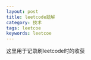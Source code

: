 ```yaml
---
layout: post
title: leetcode题解
category: 技术
tags: leetcoe
keywords: leetcoe
---
```

这里用于记录刷leetcode时的收获